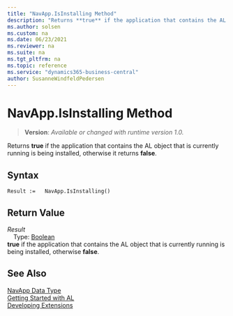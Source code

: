 ```yaml
---
title: "NavApp.IsInstalling Method"
description: "Returns **true** if the application that contains the AL object that is currently running is being installed, otherwise it returns **false**."
ms.author: solsen
ms.custom: na
ms.date: 06/23/2021
ms.reviewer: na
ms.suite: na
ms.tgt_pltfrm: na
ms.topic: reference
ms.service: "dynamics365-business-central"
author: SusanneWindfeldPedersen
---
```

[//]: # (START>DO_NOT_EDIT)
[//]: # (IMPORTANT:Do not edit any of the content between here and the END>DO_NOT_EDIT.)
[//]: # (Any modifications should be made in the .xml files in the ModernDev repo.)
# NavApp.IsInstalling Method
> **Version**: _Available or changed with runtime version 1.0._

Returns **true** if the application that contains the AL object that is currently running is being installed, otherwise it returns **false**.


## Syntax
```AL
Result :=   NavApp.IsInstalling()
```


## Return Value
*Result*  
&emsp;Type: [Boolean](../boolean/boolean-data-type.md)  
**true** if the application that contains the AL object that is currently running is being installed, otherwise **false**.


[//]: # (IMPORTANT: END>DO_NOT_EDIT)
## See Also
[NavApp Data Type](navapp-data-type.md)  
[Getting Started with AL](../../devenv-get-started.md)  
[Developing Extensions](../../devenv-dev-overview.md)